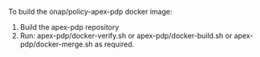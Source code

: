 To build the onap/policy-apex-pdp docker image:
1. Build the apex-pdp repository
2. Run: apex-pdp/docker-verify.sh or apex-pdp/docker-build.sh or apex-pdp/docker-merge.sh as required.
